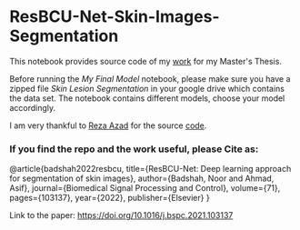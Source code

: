 # ResBCU-Net-Skin-Images-Segmentation
This notebook provides source code of my [work](https://doi.org/10.1016/j.bspc.2021.103137) for my Master's Thesis.

Before running the _My Final Model_ notebook, please make sure you have a zipped file _Skin Lesion Segmentation_ in your google drive which contains the data set.
The notebook contains different models, choose your model accordingly.

I am very thankful to [Reza Azad](https://github.com/rezazad68) for the source [code](https://github.com/rezazad68/BCDU-Net).


###  If you find the repo and the work useful, please Cite as:
@article{badshah2022resbcu,
  title={ResBCU-Net: Deep learning approach for segmentation of skin images},
  author={Badshah, Noor and Ahmad, Asif},
  journal={Biomedical Signal Processing and Control},
  volume={71},
  pages={103137},
  year={2022},
  publisher={Elsevier}
}

Link to the paper: https://doi.org/10.1016/j.bspc.2021.103137

